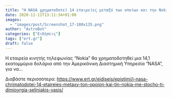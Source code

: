 ```yaml
---
title: "Η NASA χρηματοδοτεί 14 εταιρείες μεταξύ των οποίων και την Nokia με στόχο τη..."
date: 2020-11-11T13:11:34+01:00
images:
  - "images/post/Screenshot_17-180x135.png"
author: "AstroBot"
categories: ["Ειδήσεις"]
tags: ["ert.gr"]
draft: false
---
```


Η εταιρεία κινητής τηλεφωνίας “Nokia” θα χρηματοδοτηθεί μια 14,1 εκατομμύρια δολάρια από την Αμερικάνικη Διαστημική Υπηρεσία “NASA”, για να...

Διαβάστε περισσότερα: https://www.ert.gr/eidiseis/epistimi/i-nasa-chrimatodotei-14-etaireies-metaxy-ton-opoion-kai-tin-nokia-me-stocho-ti-dimioyrgia-seliniakis-vasis/
